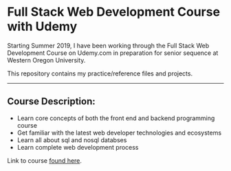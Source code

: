 # Full Stack Web Development Course with Udemy

Starting Summer 2019, I have been working through the Full Stack Web Development Course on Udemy.com in preparation for senior sequence at Western Oregon University. 

This repository contains my practice/reference files and projects. 

***

## Course Description:

* Learn core concepts of both the front end and backend programming course
* Get familiar with the latest web developer technologies and ecosystems
* Learn all about sql and nosql databses
* Learn complete web development process

Link to course [found here](https://www.udemy.com/the-full-stack-web-development/).
